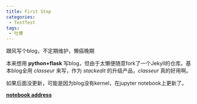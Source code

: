 ```yaml
---
title: First Step
categories:
 - TestTest
tags:
 - 吐槽
---
```


跟风写个blog，不定期维护，懒癌晚期

本来想用 **python+flask** 写blog，但由于太懒便随意fork了一个Jekyll的仓库。基本blog全用 *classeur* 来写，作为 *stackedit* 的升级产品，*classeur* 真的好用啊。

如果后面没更新，可能是因为blog没有kernel，在jupyter notebook上更新了。

[**notebook address**](http://118.89.161.52:8888/tree?) 

